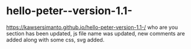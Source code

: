 # hello-peter--version-1.1-
https://kawsersimanto.github.io/hello-peter-version-1.1-/
who are you section has been updated, js file name was updated, new comments are added along with some css, svg added.
